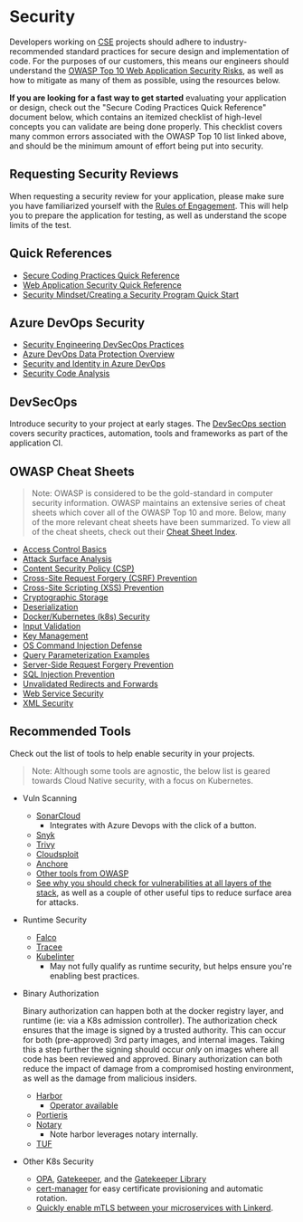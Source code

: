 # Security

Developers working on [CSE](../CSE.md) projects should adhere to industry-recommended standard practices for secure design and implementation of code. For the purposes of our customers, this means our engineers should understand the [OWASP Top 10 Web Application Security Risks](https://owasp.org/www-project-top-ten/), as well as how to mitigate as many of them as possible, using the resources below.

**If you are looking for a fast way to get started** evaluating your application or design, check out the "Secure Coding Practices Quick Reference" document below, which contains an itemized checklist of high-level concepts you can validate are being done properly. This checklist covers many common errors associated with the OWASP Top 10 list linked above, and should be the minimum amount of effort being put into security.

## Requesting Security Reviews

When requesting a security review for your application, please make sure you have familiarized yourself with the [Rules of Engagement](rules-of-engagement.md). This will help you to prepare the application for testing, as well as understand the scope limits of the test.

## Quick References

* [Secure Coding Practices Quick Reference](https://owasp.org/www-pdf-archive/OWASP_SCP_Quick_Reference_Guide_v2.pdf)
* [Web Application Security Quick Reference](https://owasp.org/www-pdf-archive//OWASP_Web_Application_Security_Quick_Reference_Guide_0.3.pdf)
* [Security Mindset/Creating a Security Program Quick Start](https://github.com/OWASP/Quick-Start-Guide/blob/master/OWASP%20Quick%20Start%20Guide.pdf?raw=true)

## Azure DevOps Security

* [Security Engineering DevSecOps Practices](https://www.microsoft.com/en-us/securityengineering/devsecops)
* [Azure DevOps Data Protection Overview](https://docs.microsoft.com/en-us/azure/devops/organizations/security/data-protection?view=azure-devops)
* [Security and Identity in Azure DevOps](https://docs.microsoft.com/en-us/azure/devops/organizations/security/about-security-identity?view=azure-devops)
* [Security Code Analysis](https://secdevtools.azurewebsites.net/)

## DevSecOps

Introduce security to your project at early stages. The [DevSecOps section](./../continuous-integration/dev-sec-ops/readme.md) covers security practices, automation, tools and frameworks as part of the application CI.

## OWASP Cheat Sheets

> Note: OWASP is considered to be the gold-standard in computer security information. OWASP maintains an extensive series of cheat sheets which cover all of the OWASP Top 10 and more. Below, many of the more relevant cheat sheets have been summarized. To view all of the cheat sheets, check out their [Cheat Sheet Index](https://github.com/OWASP/CheatSheetSeries/blob/master/Index.md).

* [Access Control Basics](https://github.com/OWASP/CheatSheetSeries/blob/master/cheatsheets/Access_Control_Cheat_Sheet.md)
* [Attack Surface Analysis](https://github.com/OWASP/CheatSheetSeries/blob/master/cheatsheets/Attack_Surface_Analysis_Cheat_Sheet.md)
* [Content Security Policy (CSP)](https://github.com/OWASP/CheatSheetSeries/blob/master/cheatsheets/Content_Security_Policy_Cheat_Sheet.md)
* [Cross-Site Request Forgery (CSRF) Prevention](https://github.com/OWASP/CheatSheetSeries/blob/master/cheatsheets/Cross-Site_Request_Forgery_Prevention_Cheat_Sheet.md)
* [Cross-Site Scripting (XSS) Prevention](https://github.com/OWASP/CheatSheetSeries/blob/master/cheatsheets/Cross_Site_Scripting_Prevention_Cheat_Sheet.md)
* [Cryptographic Storage](https://github.com/OWASP/CheatSheetSeries/blob/master/cheatsheets/Cryptographic_Storage_Cheat_Sheet.md)
* [Deserialization](https://github.com/OWASP/CheatSheetSeries/blob/master/cheatsheets/Deserialization_Cheat_Sheet.md)
* [Docker/Kubernetes (k8s) Security](https://github.com/OWASP/CheatSheetSeries/blob/master/cheatsheets/Docker_Security_Cheat_Sheet.md)
* [Input Validation](https://github.com/OWASP/CheatSheetSeries/blob/master/cheatsheets/Input_Validation_Cheat_Sheet.md)
* [Key Management](https://github.com/OWASP/CheatSheetSeries/blob/master/cheatsheets/Key_Management_Cheat_Sheet.md)
* [OS Command Injection Defense](https://github.com/OWASP/CheatSheetSeries/blob/master/cheatsheets/OS_Command_Injection_Defense_Cheat_Sheet.md)
* [Query Parameterization Examples](https://github.com/OWASP/CheatSheetSeries/blob/master/cheatsheets/Query_Parameterization_Cheat_Sheet.md)
* [Server-Side Request Forgery Prevention](https://github.com/OWASP/CheatSheetSeries/blob/master/cheatsheets/Server_Side_Request_Forgery_Prevention_Cheat_Sheet.md)
* [SQL Injection Prevention](https://github.com/OWASP/CheatSheetSeries/blob/master/cheatsheets/SQL_Injection_Prevention_Cheat_Sheet.md)
* [Unvalidated Redirects and Forwards](https://github.com/OWASP/CheatSheetSeries/blob/master/cheatsheets/Unvalidated_Redirects_and_Forwards_Cheat_Sheet.md)
* [Web Service Security](https://github.com/OWASP/CheatSheetSeries/blob/master/cheatsheets/Web_Service_Security_Cheat_Sheet.md)
* [XML Security](https://github.com/OWASP/CheatSheetSeries/blob/master/cheatsheets/XML_Security_Cheat_Sheet.md)

## Recommended Tools

Check out the list of tools to help enable security in your projects.

> Note: Although some tools are agnostic, the below list is geared towards Cloud Native security, with a focus on Kubernetes.

* Vuln Scanning
  * [SonarCloud](https://sonarcloud.io/)
    * Integrates with Azure Devops with the click of a button.
  * [Snyk](https://github.com/snyk/snyk)
  * [Trivy](https://github.com/aquasecurity/trivy)
  * [Cloudsploit](https://github.com/aquasecurity/cloudsploit)
  * [Anchore](https://github.com/anchore/anchore-engine)
  * [Other tools from OWASP](https://owasp.org/www-community/Vulnerability_Scanning_Tools)
  * [See why you should check for vulnerabilities at all layers of the stack](https://sysdig.com/blog/image-scanning-best-practices/), as well as a couple of other useful tips to reduce surface area for attacks.

* Runtime Security
  * [Falco](https://github.com/falcosecurity/falco)
  * [Tracee](https://github.com/aquasecurity/tracee)
  * [Kubelinter](https://github.com/stackrox/kube-linter)
    * May not fully qualify as runtime security, but helps ensure you're enabling best practices.

* Binary Authorization

  Binary authorization can happen both at the docker registry layer, and runtime (ie: via a K8s admission controller).
  The authorization check ensures that the image is signed by a trusted authority. This can occur for both (pre-approved) 3rd party images,
  and internal images. Taking this a step further the signing should occur *only* on images where all code has been reviewed and approved.
  Binary authorization can both reduce the impact of damage from a compromised hosting environment, as well as the damage from malicious insiders.

  * [Harbor](https://github.com/goharbor/harbor/)
    * [Operator available](https://github.com/goharbor/harbor-operator)
  * [Portieris](https://github.com/IBM/portieris)
  * [Notary](https://github.com/theupdateframework/notary)
    * Note harbor leverages notary internally.
  * [TUF](https://github.com/theupdateframework/tuf)

* Other K8s Security

  * [OPA](https://github.com/open-policy-agent/opa), [Gatekeeper](https://github.com/open-policy-agent/gatekeeper), and the [Gatekeeper Library](https://github.com/open-policy-agent/gatekeeper-library/tree/master/library)
  * [cert-manager](https://github.com/jetstack/cert-manager) for easy certificate provisioning and automatic rotation.
  * [Quickly enable mTLS between your microservices with Linkerd](https://linkerd.io/2/features/automatic-mtls/).

